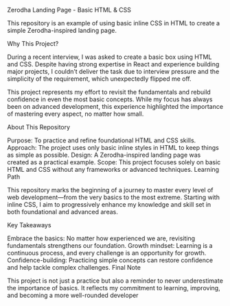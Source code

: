 Zerodha Landing Page - Basic HTML & CSS

This repository is an example of using basic inline CSS in HTML to create a simple Zerodha-inspired landing page.

Why This Project?

During a recent interview, I was asked to create a basic box using HTML and CSS. Despite having strong expertise in React and experience building major projects, I couldn’t deliver the task due to interview pressure and the simplicity of the requirement, which unexpectedly flipped me off.

This project represents my effort to revisit the fundamentals and rebuild confidence in even the most basic concepts. While my focus has always been on advanced development, this experience highlighted the importance of mastering every aspect, no matter how small.

About This Repository

Purpose: To practice and refine foundational HTML and CSS skills.
Approach: The project uses only basic inline styles in HTML to keep things as simple as possible.
Design: A Zerodha-inspired landing page was created as a practical example.
Scope: This project focuses solely on basic HTML and CSS without any frameworks or advanced techniques.
Learning Path

This repository marks the beginning of a journey to master every level of web development—from the very basics to the most extreme. Starting with inline CSS, I aim to progressively enhance my knowledge and skill set in both foundational and advanced areas.

Key Takeaways

Embrace the basics: No matter how experienced we are, revisiting fundamentals strengthens our foundation.
Growth mindset: Learning is a continuous process, and every challenge is an opportunity for growth.
Confidence-building: Practicing simple concepts can restore confidence and help tackle complex challenges.
Final Note

This project is not just a practice but also a reminder to never underestimate the importance of basics. It reflects my commitment to learning, improving, and becoming a more well-rounded developer
